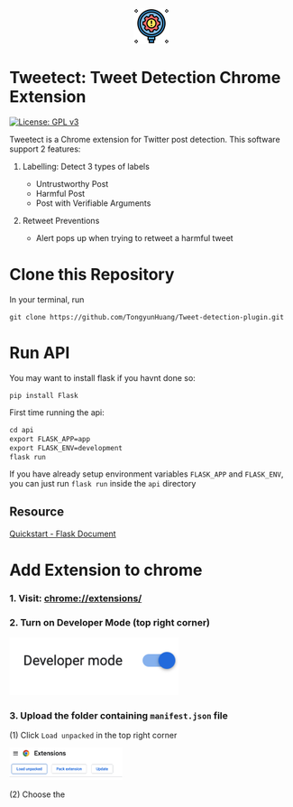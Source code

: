 
<p align="center">
  <img src="images/check_64.png" />
</p>

# Tweetect: Tweet Detection Chrome Extension
[![License: GPL v3](https://img.shields.io/badge/License-GPLv3-blue.svg)](https://www.gnu.org/licenses/gpl-3.0)

Tweetect is a Chrome extension for Twitter post detection. This software support 2 features:

1. Labelling: Detect 3 types of labels
    - Untrustworthy Post
    - Harmful Post
    - Post with Verifiable Arguments

2. Retweet Preventions
    - Alert pops up when trying to retweet a harmful tweet

# Clone this Repository

In your terminal, run
```
git clone https://github.com/TongyunHuang/Tweet-detection-plugin.git
```


# Run API
You may want to install flask if you havnt done so:
```
pip install Flask
```

First time running the api:
```
cd api
export FLASK_APP=app
export FLASK_ENV=development
flask run
```

If you have already setup environment variables `FLASK_APP` and `FLASK_ENV`, you can just run `flask run` inside the `api` directory

## Resource
[Quickstart - Flask Document](https://flask.palletsprojects.com/en/2.1.x/quickstart/)



# Add Extension to chrome

### 1. Visit: [chrome://extensions/](chrome://extensions/)

### 2. Turn on Developer Mode (top right corner)
<img style="width:300px" src="images/developer-mode.png">

### 3. Upload the folder containing `manifest.json` file

(1) Click `Load unpacked` in the top right corner

<img style="width:200px" src="images/start-upload.png">

(2) Choose the 
